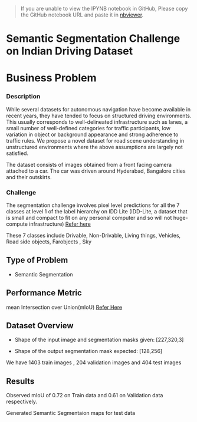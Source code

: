 >If you are unable to view the IPYNB notebook in GitHub, Please copy the GitHub notebook URL and paste it in [nbviewer](https://nbviewer.jupyter.org/).

# Semantic Segmentation Challenge on Indian Driving Dataset 

#  Business Problem
###  Description
While several datasets for autonomous navigation have become available in recent years, they have tended to focus on structured driving environments. This usually corresponds to well-delineated infrastructure such as lanes, a small number of well-defined categories for traffic participants, low variation in object or background appearance and strong adherence to traffic rules. We propose a novel dataset for road scene understanding in unstructured environments where the above assumptions are largely not satisfied.

The dataset consists of images obtained from a front facing camera attached to a car. The car was driven around Hyderabad, Bangalore cities and their outskirts. 

### Challenge
The segmentation challenge involves pixel level predictions for all the 7 classes at level 1 of the label hierarchy on IDD Lite (IDD-Lite, a dataset that is small and compact to fit on any personal computer and so will not huge-compute infrastructure) [Refer here](https://github.com/AutoNUE/public-code/blob/312a6ba2219a39fe8b105e44ad0612079249bad8/helpers/anue_labels.py#L40)

These 7 classes include Drivable, Non-Drivable, Living things, Vehicles, Road side objects, Farobjects , Sky
## Type of Problem

- Semantic Segmentation

## Performance Metric

 mean Intersection over Union(mIoU) [Refer Here](https://towardsdatascience.com/metrics-to-evaluate-your-semantic-segmentation-model-6bcb99639aa2)
 
 ## Dataset Overview

- Shape of the input image and segmentation masks given: [227,320,3]

- Shape of the output segmentation mask expected: [128,256]

We have 1403 train images , 204 validation images and 404 test images

## Results

Observed mIoU of 0.72 on Train data and 0.61 on Validation data respectively. 

Generated Semantic Segmentaion maps for test data

